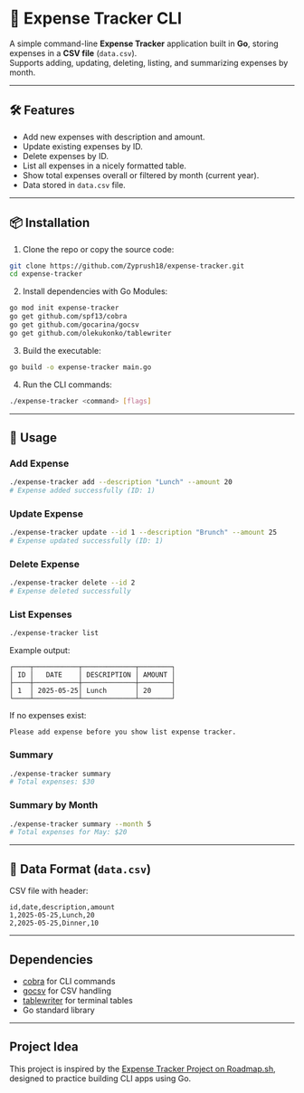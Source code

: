 
# 🧾 Expense Tracker CLI

A simple command-line **Expense Tracker** application built in **Go**, storing expenses in a **CSV file** (`data.csv`).  
Supports adding, updating, deleting, listing, and summarizing expenses by month.

---

## 🛠 Features

- Add new expenses with description and amount.
- Update existing expenses by ID.
- Delete expenses by ID.
- List all expenses in a nicely formatted table.
- Show total expenses overall or filtered by month (current year).
- Data stored in `data.csv` file.

---

## 📦 Installation

1. Clone the repo or copy the source code:

```bash
git clone https://github.com/Zyprush18/expense-tracker.git
cd expense-tracker
```

2. Install dependencies with Go Modules:

```bash
go mod init expense-tracker
go get github.com/spf13/cobra
go get github.com/gocarina/gocsv
go get github.com/olekukonko/tablewriter
```

3. Build the executable:

```bash
go build -o expense-tracker main.go
```

4. Run the CLI commands:

```bash
./expense-tracker <command> [flags]
```

---

## 🚀 Usage

### Add Expense

```bash
./expense-tracker add --description "Lunch" --amount 20
# Expense added successfully (ID: 1)
```

### Update Expense

```bash
./expense-tracker update --id 1 --description "Brunch" --amount 25
# Expense updated successfully (ID: 1)
```

### Delete Expense

```bash
./expense-tracker delete --id 2
# Expense deleted successfully
```

### List Expenses

```bash
./expense-tracker list
```

Example output:

```
┌────┬───────────┬─────────────┬────────┐
│ ID │   DATE    │ DESCRIPTION │ AMOUNT │
├────┼───────────┼─────────────┼────────┤
│ 1  │ 2025-05-25│ Lunch       │ 20     │
└────┴───────────┴─────────────┴────────┘
```

If no expenses exist:

```
Please add expense before you show list expense tracker.
```

### Summary

```bash
./expense-tracker summary
# Total expenses: $30
```

### Summary by Month

```bash
./expense-tracker summary --month 5
# Total expenses for May: $20
```

---

## 📁 Data Format (`data.csv`)

CSV file with header:

```csv
id,date,description,amount
1,2025-05-25,Lunch,20
2,2025-05-25,Dinner,10
```

---

## Dependencies

- [cobra](https://github.com/spf13/cobra) for CLI commands
- [gocsv](https://github.com/gocarina/gocsv) for CSV handling
- [tablewriter](https://github.com/olekukonko/tablewriter) for terminal tables
- Go standard library

---

## Project Idea

This project is inspired by the <a href="https://roadmap.sh/projects/expense-tracker">Expense Tracker Project on Roadmap.sh</a>, designed to practice building CLI apps using Go.
